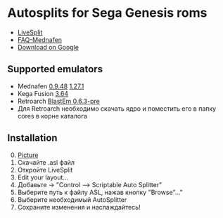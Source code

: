 
# Autosplits for Sega Genesis roms
- [LiveSplit](https://github.com/LiveSplit/LiveSplit/releases "LiveSplit on github")
- [FAQ-Mednafen](https://github.com/PakLomak/FAQ-Mednafen "Link on github")
- [Download on Google](https://drive.google.com/drive/folders/1ix3xfBxoVDZEmxUtok1llSrFGDg78VK_?usp=sharing "Link on Google")
## Supported emulators
- Mednafen [0.9.48](https://forum.fobby.net/index.php?t=msg&goto=5224&#msg_5224 "Download") [1.27.1](https://mednafen.github.io/releases "Download")
- Kega Fusion [3.64](https://segaretro.org/Kega_Fusion "Download")
- Retroarch [BlastEm 0.6.3-pre](https://buildbot.libretro.com/stable/ "Download")
- Для Retroarch необходимо скачать ядро и поместить его в папку cores в корне каталога
## Installation
0. [Picture](https://github.com/PakLomak/Sega_Genesis_Autosplits/blob/main/How%20add%20asl.jpg)
1. Скачайте .asl файл
2. Откройте LiveSplit
3. Edit your layout...
4. Добавьте -> "Control –> Scriptable Auto Splitter"
5. Выберите путь к файлу ASL, нажав кнопку "Browse"..."
6. Выберите необходимый AutoSplitter
7. Сохраните изменения и наслаждайтесь!
